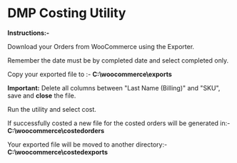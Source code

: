 # DMP Costing Utility

__Instructions:-__

Download your Orders from WooCommerce using the Exporter. 

Remember the date must be by completed date and select completed only.

Copy your exported file to :- __C:\woocommerce\exports__

__Important:__ Delete all columns between "Last Name (Billing)" and "SKU", save and __close__ the file.

Run the utility and select cost.

If successfully costed a new file for the costed orders will be generated in:- __C:\woocommerce\costedorders__

Your exported file will be moved to another directory:- __C:\woocommerce\costedexports__
